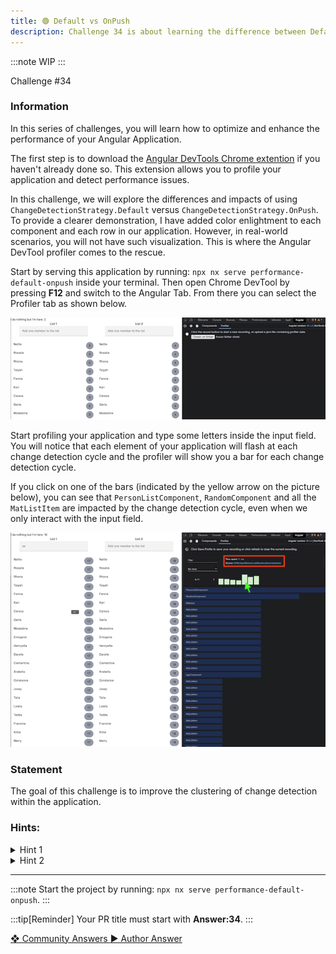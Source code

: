```yaml
---
title: 🟢 Default vs OnPush
description: Challenge 34 is about learning the difference between Default and OnPush Change Detection Strategy.
---
```


:::note
WIP
:::

<div class="chip">Challenge #34</div>

### Information

In this series of challenges, you will learn how to optimize and enhance the performance of your Angular Application.

The first step is to download the [Angular DevTools Chrome extention](https://chrome.google.com/webstore/detail/angular-devtools/ienfalfjdbdpebioblfackkekamfmbnh) if you haven't already done so. This extension allows you to profile your application and detect performance issues.

In this challenge, we will explore the differences and impacts of using `ChangeDetectionStrategy.Default` versus `ChangeDetectionStrategy.OnPush`. To provide a clearer demonstration, I have added color enlightment to each component and each row in our application. However, in real-world scenarios, you will not have such visualization. This is where the Angular DevTool profiler comes to the rescue.

Start by serving this application by running: `npx nx serve performance-default-onpush` inside your terminal. Then open Chrome DevTool by pressing **F12** and switch to the Angular Tab. From there you can select the Profiler tab as shown below.

![profiler tab](../../../../assets/34/profiler-tab.png 'Profiler tab')

Start profiling your application and type some letters inside the input field. You will notice that each element of your application will flash at each change detection cycle and the profiler will show you a bar for each change detection cycle.

If you click on one of the bars (indicated by the yellow arrow on the picture below), you can see that `PersonListComponent`, `RandomComponent` and all the `MatListItem` are impacted by the change detection cycle, even when we only interact with the input field.

![profiler record](../../../../assets/34/profiler-record.png 'Profiler Record')

### Statement

The goal of this challenge is to improve the clustering of change detection within the application.

### Hints:

<details>
  <summary>Hint 1</summary>

Use `ChangeDetectionStrategy.OnPush` but this will not be enough.

</details>

<details>
  <summary>Hint 2</summary>

Create smaller components to better separate the input field from the list.

</details>

---

:::note
Start the project by running: `npx nx serve performance-default-onpush`.
:::

:::tip[Reminder]
Your PR title must start with <b>Answer:34</b>.
:::

<div class="article-footer">
  <a
    href="https://github.com/tomalaforge/angular-challenges/pulls?q=label%3A34+label%3Aanswer"
    alt="Default vs OnPush community solutions">
    ❖ Community Answers
  </a>
  <a
    href='https://github.com/tomalaforge/angular-challenges/pulls?q=label%3A34+label%3A'
    alt="Default vs OnPush solution author">
    ▶︎ Author Answer
  </a>
  </div>
